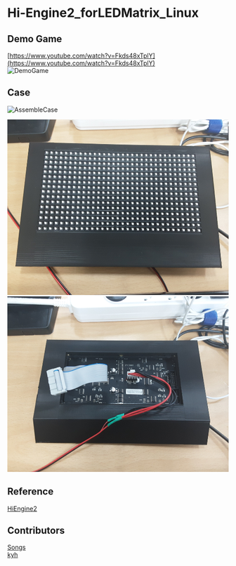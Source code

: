 # Hi-Engine2_forLEDMatrix_Linux

## Demo Game

[https://www.youtube.com/watch?v=Fkds48xTplY](https://www.youtube.com/watch?v=Fkds48xTplY)  
![DemoGame](imgs/DemoGame.gif)

## Case
![AssembleCase](imgs/AssembleCase.gif)

<img src="imgs/MatrixCaseFront.jpg" height="400">
<img src="imgs/MatrixCaseBack.jpg" height="400">


## Reference
[HiEngine2](https://github.com/BudlePlay/Hi-Engine2)

## Contributors
[Songs](https://github.com/SHSongs)  
[kyh](https://github.com/1q2f3d)